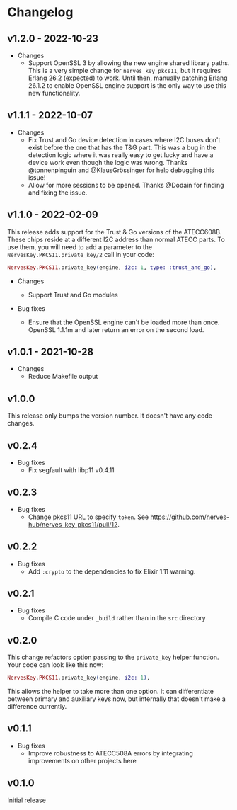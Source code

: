 # Changelog

## v1.2.0 - 2022-10-23

* Changes
  * Support OpenSSL 3 by allowing the new engine shared library paths. This is a
    very simple change for `nerves_key_pkcs11`,  but it requires Erlang 26.2
    (expected) to  work. Until then, manually patching Erlang 26.1.2 to enable
    OpenSSL engine support is the only way to use this new functionality.

## v1.1.1 - 2022-10-07

* Changes
  * Fix Trust and Go device detection in cases where I2C buses don't exist
    before the one that has the T&G part. This was a bug in the detection logic
    where it was really easy to get lucky and have a device work even though the
    logic was wrong. Thanks @tonnenpinguin and @KlausGrössinger for help
    debugging this issue!
  * Allow for more sessions to be opened. Thanks @Dodain for finding and fixing
    the issue.

## v1.1.0 - 2022-02-09

This release adds support for the Trust & Go versions of the ATECC608B. These
chips reside at a different I2C address than normal ATECC parts. To use them,
you will need to add a parameter to the `NervesKey.PKCS11.private_key/2` call in
your code:

```elixir
NervesKey.PKCS11.private_key(engine, i2c: 1, type: :trust_and_go),
```

* Changes
  * Support Trust and Go modules

* Bug fixes
  * Ensure that the OpenSSL engine can't be loaded more than once.  OpenSSL
    1.1.1m and later return an error on the second load.

## v1.0.1 - 2021-10-28

* Changes
  * Reduce Makefile output

## v1.0.0

This release only bumps the version number. It doesn't have any code changes.

## v0.2.4

* Bug fixes
  * Fix segfault with libp11 v0.4.11

## v0.2.3

* Bug fixes
  * Change pkcs11 URL to specify `token`. See
    https://github.com/nerves-hub/nerves_key_pkcs11/pull/12.

## v0.2.2

* Bug fixes
  * Add `:crypto` to the dependencies to fix Elixir 1.11 warning.

## v0.2.1

* Bug fixes
  * Compile C code under `_build` rather than in the `src` directory

## v0.2.0

This change refactors option passing to the `private_key` helper function. Your
code can look like this now:

```elixir
NervesKey.PKCS11.private_key(engine, i2c: 1),
```

This allows the helper to take more than one option. It can differentiate
between primary and auxiliary keys now, but internally that doesn't make a
difference currently.

## v0.1.1

* Bug fixes
  * Improve robustness to ATECC508A errors by integrating improvements on other
    projects here

## v0.1.0

Initial release
